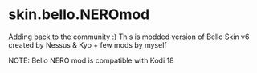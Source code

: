 # skin.bello.NEROmod
Adding back to the community :)
This is modded version of Bello Skin v6 created by Nessus & Kyo + few mods by myself

NOTE: Bello NERO mod is compatible with Kodi 18

